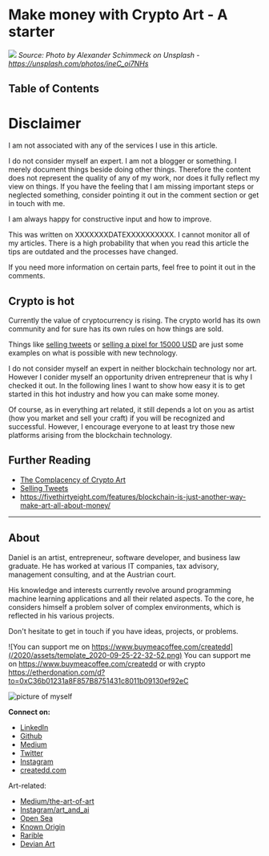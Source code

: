 # Make money with Crypto Art - A starter

![](https://images.unsplash.com/photo-1554188248-986adbb73be4?ixid=MXwxMjA3fDB8MHxwaG90by1wYWdlfHx8fGVufDB8fHw%3D&ixlib=rb-1.2.1&auto=format&fit=crop&w=2250&q=80)
*Source: Photo by Alexander Schimmeck on Unsplash - https://unsplash.com/photos/ineC_oi7NHs*

## Table of Contents

# Disclaimer

I am not associated with any of the services I use in this article.

I do not consider myself an expert. I am not a blogger or something. I merely document things beside doing other things. Therefore the content does not represent the quality of any of my work, nor does it fully reflect my view on things. If you have the feeling that I am missing important steps or neglected something, consider pointing it out in the comment section or get in touch with me.

I am always happy for constructive input and how to improve.


This was written on XXXXXXXDATEXXXXXXXXXX.
I cannot monitor all of my articles. There is a high probability that when you read this article the tips are outdated and the processes have changed.

If you need more information on certain parts, feel free to point it out in the comments.

## Crypto is hot

Currently the value of cryptocurrency is rising. The crypto world has its own community and for sure has its own rules on how things are sold.

Things like [selling tweets](https://www.artnome.com/news/2020/12/21/i-made-300-selling-my-tweets-as-art) or [selling a pixel for 15000 USD](https://test.steemfiles.com/nft/@stellabelle/my-latest-nft-alpha-tears-just-dropped-on-nft-showroom) are just some examples on what is possible with new technology.

I do not consider myself an expert in neither blockchain technology nor art. However I conider myself an opportunity driven entrepreneur that is why I checked it out. In the following lines I want to show how easy it is to get started in this hot industry and how you can make some money.

Of course, as in everything art related, it still depends a lot on you as artist (how you market and sell your craft) if you will be recognized and successful. However, I encourage everyone to at least try those new platforms arising from the blockchain technology.



## Further Reading

- [The Complacency of Crypto Art
](https://powerdada.medium.com/the-complacency-of-crypto-art-b7d026546e8a)
- [Selling Tweets](https://www.artnome.com/news/2020/12/21/i-made-300-selling-my-tweets-as-art)
- https://fivethirtyeight.com/features/blockchain-is-just-another-way-make-art-all-about-money/

---

## About

Daniel is an artist, entrepreneur, software developer, and business law graduate. He has worked at various IT companies, tax advisory, management consulting, and at the Austrian court.

His knowledge and interests currently revolve around programming machine learning applications and all their related aspects. To the core, he considers himself a problem solver of complex environments, which is reflected in his various projects.

Don't hesitate to get in touch if you have ideas, projects, or problems.

![You can support me on https://www.buymeacoffee.com/createdd](/2020/assets/template_2020-09-25-22-32-52.png)
You can support me on https://www.buymeacoffee.com/createdd or with crypto https://etherdonation.com/d?to=0xC36b01231a8F857B8751431c8011b09130ef92eC


![picture of myself](https://avatars2.githubusercontent.com/u/22077628?s=460&v=4)

**Connect on:**
- [LinkedIn](https://www.linkedin.com/in/createdd)
- [Github](https://github.com/Createdd)
- [Medium](https://medium.com/@createdd)
- [Twitter](https://twitter.com/_createdd)
- [Instagram](https://www.instagram.com/create.dd/)
- [createdd.com](https://www.createdd.com/)

Art-related:
- [Medium/the-art-of-art](https://medium.com/the-art-of-art)
- [Instagram/art_and_ai](https://www.instagram.com/art_and_ai/)
- [Open Sea](https://opensea.io/accounts/createdd )
- [Known Origin](https://knownorigin.io/profile/0xC36b01231a8F857B8751431c8011b09130ef92eC)
- [Rarible](https://app.rarible.com/createdd/collectibles)
- [Devian Art](https://www.deviantart.com/createdd1010/)

<!-- Written by Daniel Deutsch -->